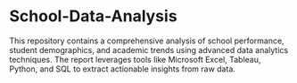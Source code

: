 # School-Data-Analysis
This repository contains a comprehensive analysis of school performance, student demographics, and academic trends using advanced data analytics techniques. The report leverages tools like Microsoft Excel, Tableau, Python, and SQL to extract actionable insights from raw data.
